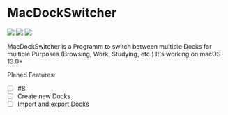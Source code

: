 # MacDockSwitcher
<a href="#"><img src="https://badgen.net/badge/stable/v.0.0.0/red"></a>
<a href="#"><img src="https://badgen.net/badge/beta/v.0.0.0/red"></a>
<a href="https://github.com/FotoMaexx/MacDockSwitcher/releases/tag/v0.1.0-alpha"><img src="https://badgen.net/badge/alpha/v.0.1.0-alpha/orange"></a>

MacDockSwitcher is a Programm to switch between multiple Docks for multiple Purposes (Browsing, Work, Studying, etc.)
It's working on macOS 13.0+

Planed Features:
- [ ] #8
- [ ] Create new Docks
- [ ] Import and export Docks
